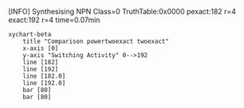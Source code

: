 [INFO] Synthesising NPN Class=0 TruthTable:0x0000 pexact:182 r=4 exact:192 r=4 time=0.07min 

```mermaid
xychart-beta
    title "Comparison powertwoexact twoexact"
    x-axis [0]
    y-axis "Switching Activity" 0-->192
    line [182]
    line [192]
    line [182.0]
    line [192.0]
    bar [80]
    bar [80]
```

